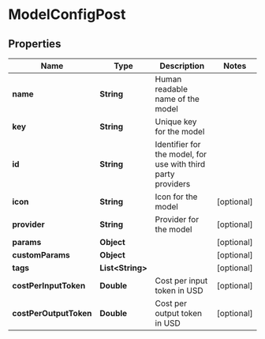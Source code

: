 

# ModelConfigPost


## Properties

| Name | Type | Description | Notes |
|------------ | ------------- | ------------- | -------------|
|**name** | **String** | Human readable name of the model |  |
|**key** | **String** | Unique key for the model |  |
|**id** | **String** | Identifier for the model, for use with third party providers |  |
|**icon** | **String** | Icon for the model |  [optional] |
|**provider** | **String** | Provider for the model |  [optional] |
|**params** | **Object** |  |  [optional] |
|**customParams** | **Object** |  |  [optional] |
|**tags** | **List&lt;String&gt;** |  |  [optional] |
|**costPerInputToken** | **Double** | Cost per input token in USD |  [optional] |
|**costPerOutputToken** | **Double** | Cost per output token in USD |  [optional] |



